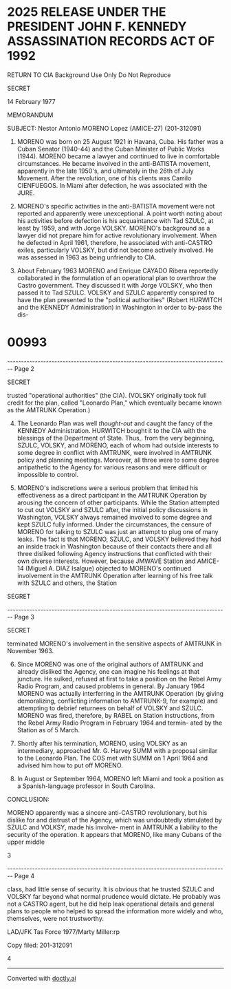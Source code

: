 # 2025 RELEASE UNDER THE PRESIDENT JOHN F. KENNEDY ASSASSINATION RECORDS ACT OF 1992

RETURN TO CIA
Background Use Only
Do Not Reproduce

SECRET

14 February 1977

MEMORANDUM

SUBJECT: Nestor Antonio MORENO Lopez (AMICE-27) (201-312091)

1. MORENO was born on 25 August 1921 in Havana, Cuba. His father was a Cuban Senator (1940-44) and the Cuban Minister of Public Works (1944). MORENO became a lawyer and continued to live in comfortable circumstances. He became involved in the anti-BATISTA movement, apparently in the late 1950's, and ultimately in the 26th of July Movement. After the revolution, one of his clients was Camilo CIENFUEGOS. In Miami after defection, he was associated with the JURE.

2. MORENO's specific activities in the anti-BATISTA movement were not reported and apparently were unexceptional. A point worth noting about his activities before defection is his acquaintance with Tad SZULC, at least by 1959, and with Jorge VOLSKY. MORENO's background as a lawyer did not prepare him for active revolutionary involvement. When he defected in April 1961, therefore, he associated with anti-CASTRO exiles, particularly VOLSKY, but did not become actively involved. He was assessed in 1963 as being unfriendly to CIA.

3. About February 1963 MORENO and Enrique CAYADO Ribera reportedly collaborated in the formulation of an operational plan to overthrow the Castro government. They discussed it with Jorge VOLSKY, who then passed it to Tad SZULC. VOLSKY and SZULC apparently conspired to have the plan presented to the "political authorities" (Robert HURWITCH and the KENNEDY Administration) in Washington in order to by-pass the dis-

# 00993

-------------------------------------------------------------------------------- Page 2

SECRET

trusted "operational authorities" (the CIA). (VOLSKY
originally took full credit for the plan, called "Leonardo
Plan," which eventually became known as the AMTRUNK Operation.)

4. The Leonardo Plan was well *thought-out* and caught the
fancy of the KENNEDY Administration. HURWITCH bought it to
the CIA with the blessings of the Department of State. Thus,.
from the very beginning, SZULC, VOLSKY, and MORENO, each of
whom had outside interests to some degree in conflict with
AMTRUNK, were involved in AMTRUNK policy and planning meetings.
Moreover, all three were to some degree antipathetic to the
Agency for various reasons and were difficult or impossible
to control.

5. MORENO's indiscretions were a serious problem that
limited his effectiveness as a direct participant in the AMTRUNK
Operation by arousing the concern of other participants. While
the Station attempted to cut out VOLSKY and SZULC after, the
initial policy discussions in Washington, VOLSKY always remained
involved to some degree and kept SZULC fully informed. Under
the circumstances, the censure of MORENO for talking to SZULC
was just an attempt to plug one of many leaks. The fact is
that MORENO, SZULC, and VOLSKY believed they had an inside
track in Washington because of their contacts there and all
three disliked following Agency instructions that conflicted
with their own diverse interests. However, because JMWAVE
Station and AMICE-14 (Miguel A. DIAZ Isalgue) objected to
MORENO's continued involvement in the AMTRUNK Operation after
learning of his free talk with SZULC and others, the Station

SEGRET

-------------------------------------------------------------------------------- Page 3

SECRET

terminated MORENO's involvement in the sensitive aspects
of AMTRUNK in November 1963.

6. Since MORENO was one of the original authors of
AMTRUNK and already disliked the Agency, one can imagine his
feelings at that juncture. He sulked, refused at first to
take a position on the Rebel Army Radio Program, and caused
problems in general. By January 1964 MORENO was actually
interferring in the AMTRUNK Operation (by giving demoralizing,
conflicting information to AMTRUNK-9, for example) and
attempting to debrief returnees on behalf of VOLSKY and SZULC.
MORENO was fired, therefore, by RABEL on Station instructions,
from the Rebel Army Radio Program in February 1964 and termin-
ated by the Station as of 5 March.

7. Shortly after his termination, MORENO, using VOLSKY
as an intermediary, approached Mr. G. Harvey SUMM with a
proposal similar to the Leonardo Plan. The COS met with SUMM
on 1 April 1964 and advised him how to put off MORENO.

8. In August or September 1964, MORENO left Miami and
took a position as a Spanish-language professor in South
Carolina.

CONCLUSION:

MORENO apparently was a sincere anti-CASTRO revolutionary,
but his dislike for and distrust of the Agency, which was
undoubtedly stimulated by SZULC and VOLKSY, made his involve-
ment in AMTRUNK a liability to the security of the operation.
It appears that MORENO, like many Cubans of the upper middle

3

-------------------------------------------------------------------------------- Page 4

class, had little sense of security. It is obvious that he trusted SZULC and VOLSKY far beyond what normal prudence would dictate. He probably was not a CASTRO agent, but he did help leak operational details and general plans to people who helped to spread the information more widely and who, themselves, were not trustworthy.

LAD/JFK Tas Force 1977/Marty Miller:rp

Copy filed: 201-312091

4

---
Converted with [doctly.ai](https://doctly.ai)